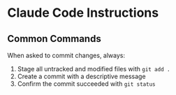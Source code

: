 # Claude Code Instructions

## Common Commands

When asked to commit changes, always:
1. Stage all untracked and modified files with `git add .`
2. Create a commit with a descriptive message
3. Confirm the commit succeeded with `git status`